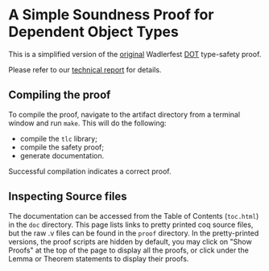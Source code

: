 # A Simple Soundness Proof for Dependent Object Types

This is a simplified version of the [original](https://github.com/samuelgruetter/dot-calculus) Wadlerfest [DOT](http://infoscience.epfl.ch/record/215280/files/paper_1.pdf) type-safety proof.

Please refer to our [technical report](https://arxiv.org/abs/1706.03814) for details.

## Compiling the proof

To compile the proof, navigate to the artifact directory from a terminal window and run `make`. This will do the following:
* compile the `tlc` library;
* compile the safety proof;
* generate documentation.

Successful compilation indicates a correct proof.

## Inspecting Source files

The documentation can be accessed from the Table of Contents (`toc.html`) in the `doc` directory. This page lists links to pretty printed coq source files, but the raw .v files can be found in the `proof` directory. In the pretty-printed versions, the proof scripts are hidden by default, you may click on "Show Proofs" at the top of the page to display all the proofs, or click under the Lemma or Theorem statements to display their proofs.
